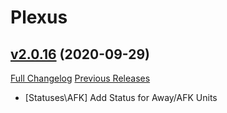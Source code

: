 # Plexus

## [v2.0.16](https://github.com/doadin/Plexus/tree/v2.0.16) (2020-09-29)
[Full Changelog](https://github.com/doadin/Plexus/compare/v2.0.15...v2.0.16) [Previous Releases](https://github.com/doadin/Plexus/releases)

- [Statuses\AFK] Add Status for Away/AFK Units  
